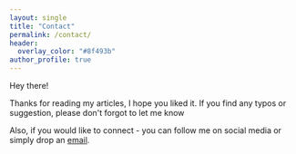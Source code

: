 ```yaml
---
layout: single
title: "Contact"
permalink: /contact/
header:
  overlay_color: "#8f493b"
author_profile: true
---
```


Hey there!

Thanks for reading my articles, I hope you liked it. If you find any typos or suggestion, please don't forgot to let me know

Also, if you would like to connect - you can follow me on social media or simply drop an <a href="mailto:vijay@vijaypathak.com.np" target="_blank">email</a>.